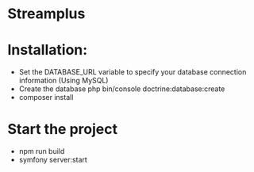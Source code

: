 # Streamplus

# Installation:
- Set the DATABASE_URL variable to specify your database connection information (Using MySQL)
- Create the database
 php bin/console doctrine:database:create
- composer install

# Start the project
- npm run build
- symfony server:start